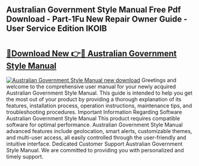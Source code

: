 ## Australian Government Style Manual Free Pdf Download - Part-1Fu New Repair Owner Guide - User Service Edition IKOlB

# <h2><a href="http://cf23559.oget.top/?id=Australian+Government+Style+Manual">🔗Download New 👉🔴 Australian Government Style Manual</a></h2>

[![Australian Government Style Manual new download](https://i.imgur.com/5g1atiW.png)](http://cf23559.oget.top/?id=Australian+Government+Style+Manual)
Greetings and welcome to the comprehensive user manual for your newly acquired Australian Government Style Manual. This guide is intended to help you get the most out of your product by providing a thorough explanation of its features, installation process, operation instructions, maintenance tips, and troubleshooting procedures. Important Information Regarding Software Australian Government Style Manual This product requires compatible software for optimal performance. Australian Government Style Manual advanced features include geolocation, smart alerts, customizable themes, and multi-user access, all easily controlled through the user-friendly and intuitive interface. Dedicated Customer Support Australian Government Style Manual. We are committed to providing you with personalized and timely support.
